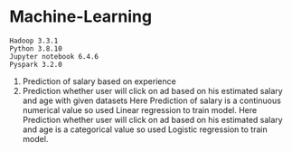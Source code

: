 # Machine-Learning
    Hadoop 3.3.1
    Python 3.8.10
    Jupyter notebook 6.4.6
    Pyspark 3.2.0

1. Prediction of salary based on experience
2. Prediction whether user will click on ad based on his estimated salary and age
with given datasets
Here Prediction of salary is a continuous numerical value so used Linear regression to train model.
Here Prediction whether user will click on ad based on his estimated salary and age is a categorical value so used Logistic regression to train model.
